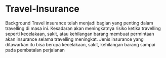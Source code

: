 # Travel-Insurance

Background
  Travel insurance telah menjadi bagian yang penting dalam travelling di masa ini. Kesadaran akan meningkatnya risiko ketika travelling seperti kecelakaan, sakit, atau kehilangan barang membuat permintaan akan insurance selama travelling meningkat. Jenis insurance yang ditawarkan itu bisa berupa kecelakaan, sakit, kehilangan barang sampai pada pembatalan perjalanan



